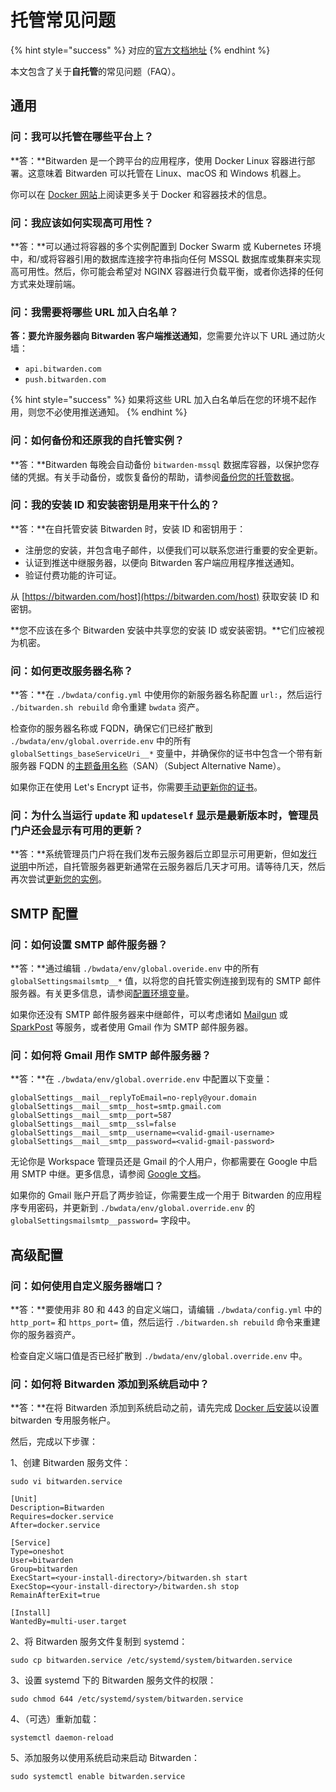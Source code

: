 # 托管常见问题

{% hint style="success" %}
对应的[官方文档地址](https://bitwarden.com/help/article/hosting-faqs/)
{% endhint %}

本文包含了关于**自托管**的常见问题（FAQ）。

## 通用 <a href="#general" id="general"></a>

### 问：我可以托管在哪些平台上？ <a href="#q-what-platforms-can-i-host-on" id="q-what-platforms-can-i-host-on"></a>

**答：**Bitwarden 是一个跨平台的应用程序，使用 Docker Linux 容器进行部署。这意味着 Bitwarden 可以托管在 Linux、macOS 和 Windows 机器上。

你可以在 [Docker 网站](https://www.docker.com/why-docker)上阅读更多关于 Docker 和容器技术的信息。

### 问：我应该如何实现高可用性？ <a href="#q-how-should-i-achieve-high-availability" id="q-how-should-i-achieve-high-availability"></a>

**答：**可以通过将容器的多个实例配置到 Docker Swarm 或 Kubernetes 环境中，和/或将容器引用的数据库连接字符串指向任何 MSSQL 数据库或集群来实现高可用性。然后，你可能会希望对 NGINX 容器进行负载平衡，或者你选择的任何方式来处理前端。

### 问：我需要将哪些 URL 加入白名单？ <a href="#q-do-i-need-to-whitelist-any-urls" id="q-do-i-need-to-whitelist-any-urls"></a>

**答：**要允许服务器**向 Bitwarden 客户端推送通知**，您需要允许以下 URL 通过防火墙：

* `api.bitwarden.com`
* `push.bitwarden.com`

{% hint style="success" %}
如果将这些 URL 加入白名单后在您的环境不起作用，则您不必使用推送通知。
{% endhint %}

### 问：如何备份和还原我的自托管实例？ <a href="#q-how-do-i-backup-and-restore-my-self-hosted-instance" id="q-how-do-i-backup-and-restore-my-self-hosted-instance"></a>

**答：**Bitwarden 每晚会自动备份 `bitwarden-mssql` 数据库容器，以保护您存储的凭据。有关手动备份，或恢复备份的帮助，请参阅[备份您的托管数据](backup-your-hosted-data.md)。

### 问：我的安装 ID 和安装密钥是用来干什么的？ <a href="#q-what-are-my-installation-id-and-installation-key-used-for" id="q-what-are-my-installation-id-and-installation-key-used-for"></a>

**答：**在自托管安装 Bitwarden 时，安装 ID 和密钥用于：

* 注册您的安装，并包含电子邮件，以便我们可以联系您进行重要的安全更新。&#x20;
* 认证到推送中继服务器，以便向 Bitwarden 客户端应用程序推送通知。&#x20;
* 验证付费功能的许可证。&#x20;

从 [https://bitwarden.com/host](https://bitwarden.com/host) 获取安装 ID 和密钥。

**您不应该在多个 Bitwarden 安装中共享您的安装 ID 或安装密钥。**它们应被视为机密。

### 问：如何更改服务器名称？ <a href="#q-how-do-i-change-the-name-of-my-server" id="q-how-do-i-change-the-name-of-my-server"></a>

**答：**在 `./bwdata/config.yml` 中使用你的新服务器名称配置 `url:`，然后运行 `./bitwarden.sh rebuild` 命令重建 `bwdata` 资产。

检查你的服务器名称或 FQDN，确保它们已经扩散到 `./bwdata/env/global.override.env` 中的所有 `globalSettings_baseServiceUri__*` 变量中，并确保你的证书中包含一个带有新服务器 FQDN 的[主题备用名称](https://zh.wikipedia.org/wiki/%E4%B8%BB%E9%A2%98%E5%A4%87%E7%94%A8%E5%90%8D%E7%A7%B0)（SAN）（Subject Alternative Name）。

如果你正在使用 Let's Encrypt 证书，你需要[手动更新你的证书](certificate-options.md#manually-update-a-lets-encrypt-certificate)。

### 问：为什么当运行 `update` 和 `updateself` 显示是最新版本时，管理员门户还会显示有可用的更新？ <a href="#q-why-does-the-admin-portal-show-an-update-available-when-update-and-updateself-show-im-on-the-lates" id="q-why-does-the-admin-portal-show-an-update-available-when-update-and-updateself-show-im-on-the-lates"></a>

**答：**系统管理员门户将在我们发布云服务器后立即显示可用更新，但如[发行说明](../release-notes.md)中所述，自托管服务器更新通常在云服务器后几天才可用。请等待几天，然后再次尝试[更新您的实例](update-your-instance.md)。

## SMTP 配置 <a href="#smtp-configuration" id="smtp-configuration"></a>

### 问：如何设置 SMTP 邮件服务器？ <a href="#q-how-do-i-set-up-an-smtp-mail-server" id="q-how-do-i-set-up-an-smtp-mail-server"></a>

**答：**通过编辑 `./bwdata/env/global.overide.env` 中的所有 `globalSettingsmailsmtp__*` 值，以将您的自托管实例连接到现有的 SMTP 邮件服务器。有关更多信息，请参阅[配置环境变量](configure-environment-variables.md)。

如果你还没有 SMTP 邮件服务器来中继邮件，可以考虑诸如 [Mailgun](https://www.mailgun.com/) 或 [SparkPost](https://www.sparkpost.com/) 等服务，或者使用 Gmail 作为 SMTP 邮件服务器。

### 问：如何将 Gmail 用作 SMTP 邮件服务器？ <a href="#q-how-do-i-use-gmail-as-an-smtp-mail-server" id="q-how-do-i-use-gmail-as-an-smtp-mail-server"></a>

**答：**在 `./bwdata/env/global.override.env` 中配置以下变量：

```systemd
globalSettings__mail__replyToEmail=no-reply@your.domain
globalSettings__mail__smtp__host=smtp.gmail.com
globalSettings__mail__smtp__port=587
globalSettings__mail__smtp__ssl=false
globalSettings__mail__smtp__username=<valid-gmail-username>
globalSettings__mail__smtp__password=<valid-gmail-password>
```

无论你是 Workspace 管理员还是 Gmail 的个人用户，你都需要在 Google 中启用 SMTP 中继。更多信息，请参阅 [Google 文档](https://support.google.com/a/answer/176600?hl=zh-Hans)。

如果你的 Gmail 账户开启了两步验证，你需要生成一个用于 Bitwarden 的应用程序专用密码，并更新到 `./bwdata/env/global.override.env` 的 `globalSettingsmailsmtp__password=` 字段中。

## 高级配置 <a href="#advanced-configuration" id="advanced-configuration"></a>

### 问：如何使用自定义服务器端口？ <a href="#how-do-i-use-custom-server-ports" id="how-do-i-use-custom-server-ports"></a>

**答：**要使用非 80 和 443 的自定义端口，请编辑 `./bwdata/config.yml` 中的 `http_port=` 和 `https_port=` 值，然后运行 `./bitwarden.sh rebuild` 命令来重建你的服务器资产。

检查自定义端口值是否已经扩散到 `./bwdata/env/global.override.env` 中。

### 问：如何将 Bitwarden 添加到系统启动中？ <a href="#q-how-do-i-add-bitwarden-to-system-boot" id="q-how-do-i-add-bitwarden-to-system-boot"></a>

**答：**在将 Bitwarden 添加到系统启动之前，请先完成 [Docker 后安装](install-deploy-guides/install-and-deploy-linux.md#docker-post-installation-linux-only)以设置 bitwarden 专用服务帐户。&#x20;

然后，完成以下步骤：

1、创建 Bitwarden 服务文件：

```systemd
sudo vi bitwarden.service

[Unit]
Description=Bitwarden
Requires=docker.service
After=docker.service

[Service]
Type=oneshot
User=bitwarden
Group=bitwarden
ExecStart=<your-install-directory>/bitwarden.sh start
ExecStop=<your-install-directory>/bitwarden.sh stop
RemainAfterExit=true

[Install]
WantedBy=multi-user.target
```

2、将 Bitwarden 服务文件复制到 systemd：

```shell
sudo cp bitwarden.service /etc/systemd/system/bitwarden.service
```

3、设置 systemd 下的 Bitwarden 服务文件的权限：

```shell
sudo chmod 644 /etc/systemd/system/bitwarden.service
```

4、（可选）重新加载：

```shell
systemctl daemon-reload
```

5、添加服务以使用系统启动来启动 Bitwarden：

```shell
sudo systemctl enable bitwarden.service
```
